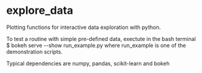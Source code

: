 # explore_data
Plotting functions for interactive data exploration with python.

To test a routine with simple pre-defined data, exectute
in the bash terminal $ bokeh serve --show run_example.py
where run_example is one of the demonstration scripts.

Typical dependencies are numpy, pandas, scikit-learn and bokeh
